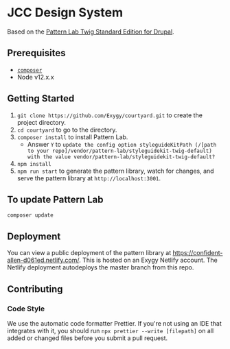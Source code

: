 # JCC Design System

Based on the [Pattern Lab Twig Standard Edition for Drupal](https://github.com/pattern-lab/edition-php-drupal-standard).

## Prerequisites

- [`composer`](https://getcomposer.org)
- Node v12.x.x

## Getting Started

1. `git clone https://github.com/Exygy/courtyard.git` to create the project directory.
1. `cd courtyard` to go to the directory.
1. `composer install` to install Pattern Lab.
   - Answer `Y` to `update the config option styleguideKitPath (/[path to your repo]/vendor/pattern-lab/styleguidekit-twig-default) with the value vendor/pattern-lab/styleguidekit-twig-default?`
1. `npm install`
1. `npm run start` to generate the pattern library, watch for changes, and serve the pattern library at `http://localhost:3001`.

## To update Pattern Lab

    composer update

## Deployment

You can view a public deployment of the pattern library at https://confident-allen-d061ed.netlify.com/. This is hosted on an Exygy Netlify account. The Netlify deployment autodeploys the master branch from this repo.

## Contributing

### Code Style

We use the automatic code formatter Prettier. If you're not using an IDE that integrates with it, you should run `npx prettier --write [filepath]` on all added or changed files before you submit a pull request.

